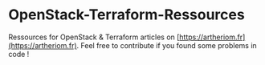 # OpenStack-Terraform-Ressources

Ressources for OpenStack & Terraform articles on [https://artheriom.fr](https://artheriom.fr). Feel free to contribute if you found some problems in code !


